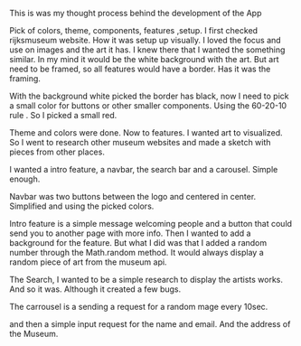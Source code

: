 This is was my thought process behind the development of the App

Pick of colors, theme, components, features ,setup. 
I first checked rijksmuseum website. How it was setup up visually. I loved the focus and use on images and the art it has.
I knew there that I wanted the something similar.
In my mind it would be the white background with the art. But art need to be framed, so all features would have a border. Has it was the framing.

With the background white picked the border has black, now  I need to pick a small color for buttons or other smaller components. Using the 60-20-10 rule . So I picked a small red.

Theme and colors were done. Now to features. I wanted art to visualized. So I went to research other museum websites and made a sketch with pieces from other places.

I wanted a intro feature, a navbar, the search bar and a carousel. Simple enough.

Navbar was two buttons between the logo and centered in center. Simplified and using the picked colors.

Intro feature is a simple message welcoming people and a button that could send you to another page with more info. Then I wanted to add a background for the feature. But what I did was that I added a random number through the Math.random method. It would always display a random piece of art from the museum api.

The Search, I wanted to be a simple research to display the artists works. And so it was.  Although it created a few bugs.

The carrousel is a sending a request for a random mage every 10sec.

and then a simple input request for the name and email. And the address of the Museum.